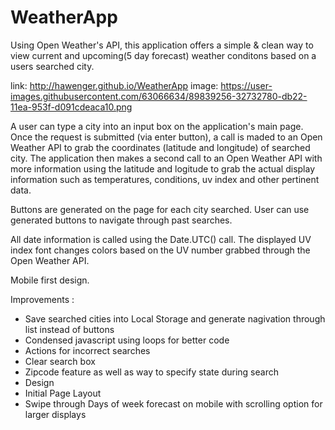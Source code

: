 # WeatherApp

Using Open Weather's API, this application offers a simple & clean way to view current and upcoming(5 day forecast) weather conditons based on a users searched city.

link: http://hawenger.github.io/WeatherApp
image: https://user-images.githubusercontent.com/63066634/89839256-32732780-db22-11ea-953f-d091cdeaca10.png

A user can type a city into an input box on the application's main page.  Once the request is submitted (via enter button), a call is maded to an Open Weather API to grab the coordinates (latitude and longitude) of searched city.  The application then makes a second call to an Open Weather API with more information using the latitude and logitude to grab the actual display information such as temperatures, conditions, uv index and other pertinent data.

Buttons are generated on the page for each city searched.  User can use generated buttons to navigate through past searches.

All date information is called using the Date.UTC() call.
The displayed UV index font changes colors based on the UV number grabbed through the Open Weather API.

Mobile first design.

Improvements :

- Save searched cities into Local Storage and generate nagivation through list instead of buttons
- Condensed javascript using loops for better code
- Actions for incorrect searches
- Clear search box
- Zipcode feature as well as way to specify state during search
- Design
- Initial Page Layout
- Swipe through Days of week forecast on mobile with scrolling option for larger displays
